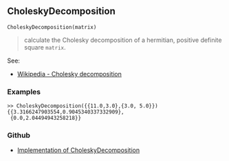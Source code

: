 ## CholeskyDecomposition

```
CholeskyDecomposition(matrix)
```

> calculate the Cholesky decomposition of a hermitian, positive definite square `matrix`.
 
See:    
* [Wikipedia - Cholesky decomposition](https://en.wikipedia.org/wiki/Cholesky_decomposition) 

### Examples

```
>> CholeskyDecomposition({{11.0,3.0},{3.0, 5.0}})
{{3.3166247903554,0.9045340337332909}, 
 {0.0,2.04494943258218}}
```

### Github

* [Implementation of CholeskyDecomposition](https://github.com/axkr/symja_android_library/blob/master/symja_android_library/matheclipse-core/src/main/java/org/matheclipse/core/builtin/LinearAlgebra.java#L811) 
